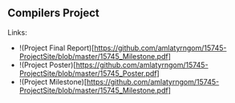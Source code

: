 ## Compilers Project
Links:
* !(Project Final Report)[https://github.com/amlatyrngom/15745-ProjectSite/blob/master/15745_Milestone.pdf]
* !(Project Poster)[https://github.com/amlatyrngom/15745-ProjectSite/blob/master/15745_Poster.pdf]
* !(Project Milestone)[https://github.com/amlatyrngom/15745-ProjectSite/blob/master/15745_Milestone.pdf]

